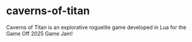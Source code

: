 # caverns-of-titan
Caverns of Titan is an explorative roguelite game developed in Lua for the Game Off 2025 Game Jam!
